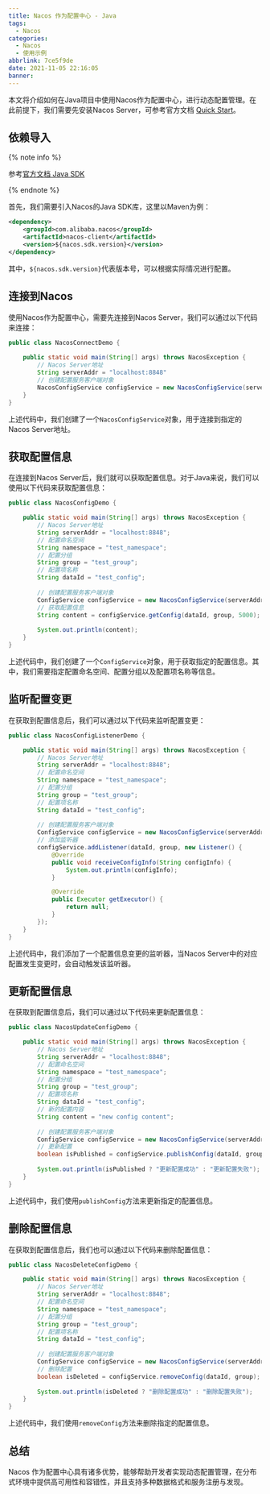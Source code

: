 ```yaml
---
title: Nacos 作为配置中心 - Java
tags:
  - Nacos
categories:
  - Nacos
  - 使用示例
abbrlink: 7ce5f9de
date: 2021-11-05 22:16:05
banner:
---
```


本文将介绍如何在Java项目中使用Nacos作为配置中心，进行动态配置管理。在此前提下，我们需要先安装Nacos Server，可参考官方文档 [Quick Start](https://nacos.io/zh-cn/docs/quick-start.html)。

## 依赖导入

{% note info %}

参考[官方文档 Java SDK](https://nacos.io/zh-cn/docs/v2/guide/user/sdk.html)

{% endnote %}

首先，我们需要引入Nacos的Java SDK库，这里以Maven为例：

```xml
<dependency>
    <groupId>com.alibaba.nacos</groupId>
    <artifactId>nacos-client</artifactId>
    <version>${nacos.sdk.version}</version>
</dependency>
```

其中，`${nacos.sdk.version}`代表版本号，可以根据实际情况进行配置。

## 连接到Nacos

使用Nacos作为配置中心，需要先连接到Nacos Server，我们可以通过以下代码来连接：

```java
public class NacosConnectDemo {
    
    public static void main(String[] args) throws NacosException {
        // Nacos Server地址
        String serverAddr = "localhost:8848"
        // 创建配置服务客户端对象
        NacosConfigService configService = new NacosConfigService(serverAddr);
    }
}
```

上述代码中，我们创建了一个`NacosConfigService`对象，用于连接到指定的Nacos Server地址。

## 获取配置信息

在连接到Nacos Server后，我们就可以获取配置信息。对于Java来说，我们可以使用以下代码来获取配置信息：

```java
public class NacosConfigDemo {

    public static void main(String[] args) throws NacosException {
        // Nacos Server地址
        String serverAddr = "localhost:8848";
        // 配置命名空间
        String namespace = "test_namespace";
        // 配置分组
        String group = "test_group";
        // 配置项名称
        String dataId = "test_config";
        
        // 创建配置服务客户端对象
        ConfigService configService = new NacosConfigService(serverAddr);
        // 获取配置信息
        String content = configService.getConfig(dataId, group, 5000);
        
        System.out.println(content);
    }
}
```

上述代码中，我们创建了一个`ConfigService`对象，用于获取指定的配置信息。其中，我们需要指定配置命名空间、配置分组以及配置项名称等信息。

## 监听配置变更

在获取到配置信息后，我们可以通过以下代码来监听配置变更：

```java
public class NacosConfigListenerDemo {

    public static void main(String[] args) throws NacosException {
        // Nacos Server地址
        String serverAddr = "localhost:8848";
        // 配置命名空间
        String namespace = "test_namespace";
        // 配置分组
        String group = "test_group";
        // 配置项名称
        String dataId = "test_config";
        
        // 创建配置服务客户端对象
        ConfigService configService = new NacosConfigService(serverAddr);
        // 添加监听器
        configService.addListener(dataId, group, new Listener() {
            @Override
            public void receiveConfigInfo(String configInfo) {
                System.out.println(configInfo);
            }

            @Override
            public Executor getExecutor() {
                return null;
            }
        });
    }
}
```

上述代码中，我们添加了一个配置信息变更的监听器，当Nacos Server中的对应配置发生变更时，会自动触发该监听器。

## 更新配置信息

在获取到配置信息后，我们可以通过以下代码来更新配置信息：

```java
public class NacosUpdateConfigDemo {

    public static void main(String[] args) throws NacosException {
        // Nacos Server地址
        String serverAddr = "localhost:8848";
        // 配置命名空间
        String namespace = "test_namespace";
        // 配置分组
        String group = "test_group";
        // 配置项名称
        String dataId = "test_config";
        // 新的配置内容
        String content = "new config content";
        
        // 创建配置服务客户端对象
        ConfigService configService = new NacosConfigService(serverAddr);
        // 更新配置
        boolean isPublished = configService.publishConfig(dataId, group, content);
        
        System.out.println(isPublished ? "更新配置成功" : "更新配置失败");
    }
}
```

上述代码中，我们使用`publishConfig`方法来更新指定的配置信息。

## 删除配置信息

在获取到配置信息后，我们也可以通过以下代码来删除配置信息：

```java
public class NacosDeleteConfigDemo {

    public static void main(String[] args) throws NacosException {
        // Nacos Server地址
        String serverAddr = "localhost:8848";
        // 配置命名空间
        String namespace = "test_namespace";
        // 配置分组
        String group = "test_group";
        // 配置项名称
        String dataId = "test_config";
        
        // 创建配置服务客户端对象
        ConfigService configService = new NacosConfigService(serverAddr);
        // 删除配置
        boolean isDeleted = configService.removeConfig(dataId, group);
        
        System.out.println(isDeleted ? "删除配置成功" : "删除配置失败");
    }
}
```

上述代码中，我们使用`removeConfig`方法来删除指定的配置信息。

## 总结

Nacos 作为配置中心具有诸多优势，能够帮助开发者实现动态配置管理，在分布式环境中提供高可用性和容错性，并且支持多种数据格式和服务注册与发现。
